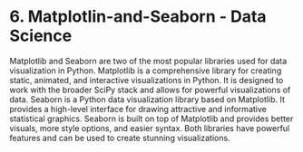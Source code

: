 # 6. Matplotlin-and-Seaborn - Data Science
Matplotlib and Seaborn are two of the most popular libraries used for data visualization in Python. Matplotlib is a comprehensive library for creating static, animated, and interactive visualizations in Python. It is designed to work with the broader SciPy stack and allows for powerful visualizations of data. Seaborn is a Python data visualization library based on Matplotlib. It provides a high-level interface for drawing attractive and informative statistical graphics. Seaborn is built on top of Matplotlib and provides better visuals, more style options, and easier syntax. Both libraries have powerful features and can be used to create stunning visualizations.
